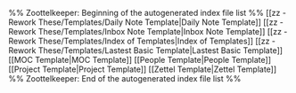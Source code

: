 %% Zoottelkeeper: Beginning of the autogenerated index file list  %%
 [[zz - Rework These/Templates/Daily Note Template|Daily Note Template]]
 [[zz - Rework These/Templates/Inbox Note Template|Inbox Note Template]]
 [[zz - Rework These/Templates/Index of Templates|Index of Templates]]
 [[zz - Rework These/Templates/Lastest Basic Template|Lastest Basic Template]]
 [[MOC Template|MOC Template]]
 [[People Template|People Template]]
 [[Project Template|Project Template]]
 [[Zettel Template|Zettel Template]]
%% Zoottelkeeper: End of the autogenerated index file list  %%
